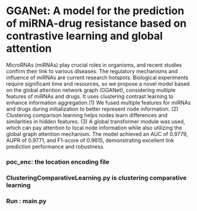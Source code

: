 # GGANet: A model for the prediction of miRNA-drug resistance based on contrastive learning and global attention
 MicroRNAs (miRNAs) play crucial roles in organisms, and recent studies confirm their link to various diseases. The regulatory mechanisms and influence of miRNAs are current research hotspots. Biological experiments require significant time and resources, so we propose a novel model based on the global attention network graph (GGANet), considering multiple features of miRNAs and drugs. It uses clustering contrast learning to enhance information aggregation.(1) We fused multiple features for miRNAs and drugs during initialization to better represent node information. (2) Clustering comparison learning helps nodes learn differences and similarities in hidden features. (3) A global transformer module was used, which can pay attention to local node information while also utilizing the global graph attention mechanism. The model achieved an AUC of 0.9779, AUPR of 0.9771, and F1-score of 0.9615, demonstrating excellent link prediction performance and robustness.


### poc_enc: the location encoding file 
### ClusteringComparativeLearning.py is clustering comparative learning
### Run : main.py